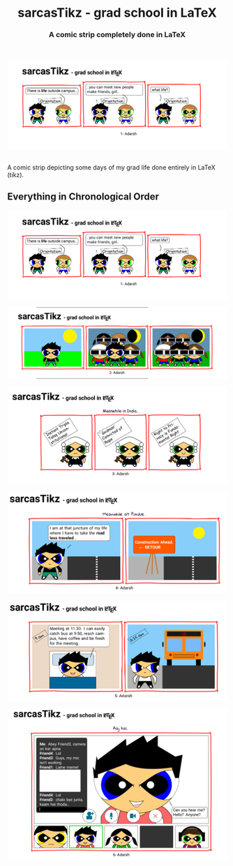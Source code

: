 <div>
  <h1 align="center">sarcasTikz - grad school in LaTeX</h1>
    <h3 align="center">A comic strip completely done in LaTeX</h3>
</div>

<br/>

<p align="center">
    <img src="1.png" alt="First comic">
</p>

<h2> </h2>

A comic strip depicting some days of my grad life done entirely in LaTeX (tikz).

## Everything in Chronological Order


<p align="center">
    <img src="1.png" alt="First comic">
</p>
<p align="center">
    <img src="2.png" alt="Second comic">
</p>
<p align="center">
    <img src="3.png" alt="Third comic">
</p>
<p align="center">
    <img src="4.png" alt="Fourth comic">
</p>
<p align="center">
    <img src="5.png" alt="Fifth comic">
</p>
<p align="center">
    <img src="6.png" alt="Sixth comic">
</p>
